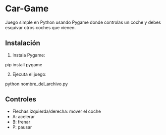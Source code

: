 # Car-Game

Juego simple en Python usando Pygame donde controlas un coche y debes esquivar otros coches que vienen.

## Instalación

1. Instala Pygame:  

pip install pygame


2. Ejecuta el juego:  


python nombre_del_archivo.py


## Controles

- Flechas izquierda/derecha: mover el coche  
- A: acelerar  
- B: frenar  
- P: pausar
